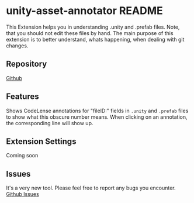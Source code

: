 # unity-asset-annotator README

This Extension helps you in understanding .unity and .prefab files. Note, that you should not edit these files by hand.
The main purpose of this extension is to better understand, whats happening, when dealing with git changes.

## Repository

[Github](https://github.com/cblech/unity-file-annotator)

## Features

Shows CodeLense annotations for "fileID:" fields in `.unity` and `.prefab` files to show what this obscure number means. When clicking on an annotation, the corresponding line will show up.

## Extension Settings

Coming soon

## Issues

It's a very new tool. Please feel free to report any bugs you encounter.
[Github Issues](https://github.com/cblech/unity-file-annotator/issues)
